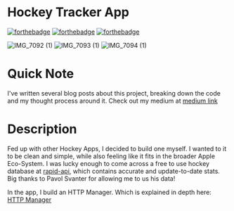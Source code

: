 # Hockey Tracker App

[![forthebadge](http://forthebadge.com/images/badges/made-with-swift.svg)](http://forthebadge.com)
[![forthebadge](https://forthebadge.com/images/badges/powered-by-coffee.svg)](https://forthebadge.com)
[![forthebadge](https://forthebadge.com/images/badges/uses-git.svg)](https://forthebadge.com)

![IMG_7092 (1)](https://github.com/jackwaslen/HockeyTracker/assets/78742473/d3852935-c243-49eb-9694-35d7ae241219)
![IMG_7093 (1)](https://github.com/jackwaslen/HockeyTracker/assets/78742473/0b957efa-97ff-47c6-9d5c-d5db1408f3bc)
![IMG_7094 (1)](https://github.com/jackwaslen/HockeyTracker/assets/78742473/7a489dbf-cb4c-4f88-b585-97518296c30b)


# Quick Note

I've written several blog posts about this project, breaking down the code and my thought process around it. Check out my medium at [medium link](https://medium.com/@jackwaslen16)

# Description

Fed up with other Hockey Apps, I decided to build one myself. I wanted to it to be clean and simple, while also feeling like it fits in the broader Apple Eco-System. I was lucky enough to come across a free to use hockey database at [rapid-api](https://rapidapi.com/palsoft/api/hockey-live-sk-data/details), which contains accurate and update-to-date stats. Big thanks to Pavol Svanter for allowing me to us his data!

In the app, I build an HTTP Manager. Which is explained in depth here: [HTTP Manager](https://medium.com/stackademic/heres-how-to-connect-to-restful-api-s-in-swift-http-manager-5f34b156ebc6)
